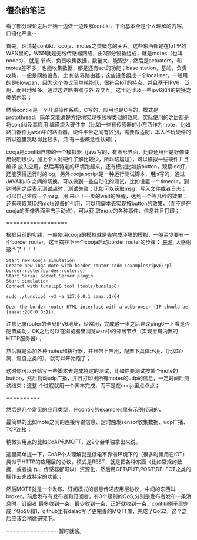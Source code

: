 ## 很杂的笔记

看了部分理论之后开始一边做一边理解contiki，下面基本全是个人理解的内容，口语化严重···

首先，理清楚contiki、cooja、motes之类概念的关系，这些东西都是在IoT里的WSN里的，WSN就是无线传感器网络，由3部分设备组成，就是motes（也叫nodes），就是
节点，负责收集数据，数量大、能源少；然后是actuators，和motes差不多，也能收集数据，都是还有act的功能；base station，基站，负责收集，一般是网络设备，比
如边界路由器；这些设备组成一个local net，一般用的是6lowpan，因为这个协议简单耗能低，很符合IoT的特点，并且基于IPV6，泛用，而且地址多。通过边界路由器与外
界交互，这里还涉及一些ipv6和4的转换之类的内容；

然后contiki是一个开源操作系统，C写的，应用也是C写的，模式是protothread，简单又能清楚方便地实现多线程类似的效果。实际使用的之后都是将contiki及其应用
编译烧入硬件中（比如一些有传感器的小东西作为mote，比如路由器作为wsn中的路由器，硬件平台之间有区别，需要做适配，本人不玩硬件的所以这里跳略得比较多，只
有一些概念性认知）；

cooja是contiki自带的一个模拟器（java写的，有图形界面，比较还用但是好像使用说明很少，加上个人对硬件了解比较少，所以略尴尬），可以模拟一些硬件并且编译
放入应用，然后再特定的环境跑起来，还有模拟比如按button，观察led灯，还能获得运行时的log，另外cooja script是一种运行测试脚本，用js写的，通过JAVA和JS
之间的切换，可以做到一些自动化的测试，比如设置一个timeout，到达时间之后表示测试超时，测试失败；比如可以获取msg，写入文件或者日志；可以自己生成一个msg，用
来让下一步的wait的唤醒，达到一个等几秒的效果；还有获取某ID的mote设备的引用，可以用脚本去实现按button的效果，（而不是在cooja的图像界面里去手动点），可以获
取mote的各种事件、信息并且打印；

==================

根据目前的实践，一般使用cooja的模拟就是先完成环境的模拟，一般至少要有一个border router，这里摘抄下一个cooja启动border router的步骤： 
[来源](https://github.com/ejoerns/contiki-inga/wiki/Cooja-Border-Router-Setup), 太感谢这个了！！！

```
Start new Cooja simulation
Create new inga mote with border router code (examples/ipv6/rpl-border-router/border-router.c)
Start Serial Socket Server plugin
Start simulation
Connect with tunslip6 tool (tools/tunslip6)

sudo ./tunslip6 -v3 -a 127.0.0.1 aaaa::1/64

Open the border router HTML interface with a webbrowser (IP should be [aaaa::200:0:0:1]).
```

注意记录router的全局IPV6地址，经常用，完成这一步之后建议ping6一下看是否配置成功，OK之后可以在浏览器里浏览wsn中的邻居节点（实现里有内置的HTTP服务器）；

然后就是添加各种motes和执行器，并且带上应用，配置下具体环境，（比如距离、温度之类的），就可以开始跑了；

这时你可以开始写一些脚本去完成特定的测试，比如你要测试按某个mote的button，然后启动udp广播，并且打印出所有motes的udp的信息，一定时间后测试结束；这整
个过程就用一个脚本完成，而不是在cooja里点点点；

==========


然后是几个常见的应用类型，在contiki的examples里有示例代码的，

最简单的比如mote之间的连接传输信息、定时触发sensor收集数据、udp广播、TCP连接；

稍微实用点的比如CoAP和MQTT，这2个会单独拿出来说。


这里简单提一下，CoAP个人理解就是低电不靠谱环境下的（很多时候用在IOT）类似于HTTP的应用层的协议，模式是REST，就是把各种东西（比如常规的数据、或者操
作、传感器都可以）资源化，然后用GET\PUT\POST\DELECT之类的 操作去完成特定的功能；

然后MQTT就是一个发布、订阅模式的信息传递应用层协议，中间的东西叫broker，前后发布有发布者和订阅者，有3个级别的QoS,分别是发布者发布一条消息时，订阅者
最多收到一条、最少收到一条、正好就收到一条，contiki例子里完成了QoS0和1，github里有dalao写了更完善的MQTT库，完成了QoS2，这个之后应该会稍微研究下。

===============
暂时就酱。
